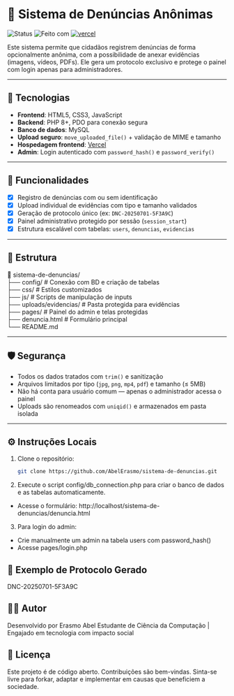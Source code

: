 # 📢 Sistema de Denúncias Anônimas

![Status](https://img.shields.io/badge/status-em%20desenvolvimento-yellow)
![Feito com](https://img.shields.io/badge/feito%20com-PHP%20%7C%20HTML%20%7C%20JS%20%7C%20MySQL-blue)
[![vercel](https://img.shields.io/badge/vercel-online-brightgreen)](https://sistema-de-denuncias-six.vercel.app)

Este sistema permite que cidadãos registrem denúncias de forma opcionalmente anônima, com a possibilidade de anexar evidências (imagens, vídeos, PDFs). Ele gera um protocolo exclusivo e protege o painel com login apenas para administradores.

---

## 🧰 Tecnologias

- **Frontend**: HTML5, CSS3, JavaScript
- **Backend**: PHP 8+, PDO para conexão segura
- **Banco de dados**: MySQL
- **Upload seguro**: `move_uploaded_file()` + validação de MIME e tamanho
- **Hospedagem frontend**: [Vercel]([https://vercel.com](https://sistema-de-denuncias-six.vercel.app/denuncia.html?))
- **Admin**: Login autenticado com `password_hash()` e `password_verify()`

---

## 🚀 Funcionalidades

- [x] Registro de denúncias com ou sem identificação
- [x] Upload individual de evidências com tipo e tamanho validados
- [x] Geração de protocolo único (ex: `DNC-20250701-5F3A9C`)
- [x] Painel administrativo protegido por sessão (`session_start`)
- [x] Estrutura escalável com tabelas: `users`, `denuncias`, `evidencias`

---

## 📂 Estrutura
📁 sistema-de-denuncias/ <br/>
  ├── config/ # Conexão com BD e criação de tabelas <br/>
  ├── css/ # Estilos customizados <br/>
  ├── js/ # Scripts de manipulação de inputs <br/>
  ├── uploads/evidencias/ # Pasta protegida para evidências <br/>
  ├── pages/ # Painel do admin e telas protegidas <br/>
  ├── denuncia.html # Formulário principal <br/>
  └── README.md

  
---

## 🛡️ Segurança

- Todos os dados tratados com `trim()` e sanitização
- Arquivos limitados por tipo (`jpg`, `png`, `mp4`, `pdf`) e tamanho (≤ 5MB)
- Não há conta para usuário comum — apenas o administrador acessa o painel
- Uploads são renomeados com `uniqid()` e armazenados em pasta isolada

---

## ⚙️ Instruções Locais

1. Clone o repositório:
   ```bash
   git clone https://github.com/AbelErasmo/sistema-de-denuncias.git

2. Execute o script config/db_connection.php para criar o banco de dados e as tabelas automaticamente.
<ul>
  <li>Acesse o formulário: http://localhost/sistema-de-denuncias/denuncia.html</li>
</ul>

3. Para login do admin:
  <ul>
    <li>Crie manualmente um admin na tabela users com password_hash()</li>
    <li>Acesse pages/login.php</li>
  </ul>

## 🔐 Exemplo de Protocolo Gerado
DNC-20250701-5F3A9C

## 👨‍💻 Autor
Desenvolvido por Erasmo Abel Estudante de Ciência da Computação | Engajado em tecnologia com impacto social

## 📌 Licença
Este projeto é de código aberto. Contribuições são bem-vindas. Sinta-se livre para forkar, adaptar e implementar em causas que beneficiem a sociedade.







